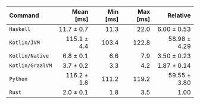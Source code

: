 | Command | Mean [ms] | Min [ms] | Max [ms] | Relative |
|:---|---:|---:|---:|---:|
| `Haskell` | 11.7 ± 0.7 | 11.3 | 22.0 | 6.00 ± 0.53 |
| `Kotlin/JVM` | 115.1 ± 4.4 | 103.4 | 122.8 | 58.98 ± 4.29 |
| `Kotlin/Native` | 6.8 ± 0.1 | 6.6 | 7.9 | 3.50 ± 0.23 |
| `Kotlin/GraalVM` | 3.7 ± 0.2 | 3.3 | 4.2 | 1.87 ± 0.14 |
| `Python` | 116.2 ± 1.8 | 111.2 | 119.2 | 59.55 ± 3.80 |
| `Rust` | 2.0 ± 0.1 | 1.8 | 3.5 | 1.00 |
